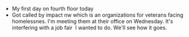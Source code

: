 *   My first day on fourth floor today
*   Got called by impact nw which is an organizations for veterans facing homelessnes. I'm meeting them at their office on Wednesday. It's interfering with a job fair  I wanted to do. We'll see how it goes.